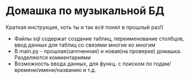 # Домашка по музыкальной БД

Краткая инструкция, хоть ты и так всё понял в прошлый раз!)
* Файлы sql содержат создание таблиц, переименование столбцов, ввод данных для таблиц со связями многие ко многим
* В main.py - прошлая(зачтненная) и новая(на проверке) домашка. Разделяются комментариями
* Возможность ввода данных, для функц. с поиском по годам/времени/имени/названию и т.д.